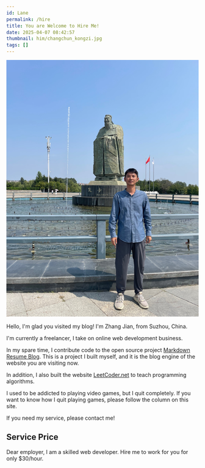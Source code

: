 ```yaml
---
id: Lane
permalink: /hire
title: You are Welcome to Hire Me! 
date: 2025-04-07 08:42:57
thumbnail: him/changchun_kongzi.jpg
tags: []
---
```


![](../images/him/changchun_kongzi.jpg)

Hello, I'm glad you visited my blog! I'm Zhang Jian, from Suzhou, China.

I'm currently a freelancer, I take on online web development business.

In my spare time, I contribute code to the open source project [Markdown Resume Blog](https://github.com/resumeblog/markdown-resume-blog).
This is a project I built myself, and it is the blog engine of the website you are visiting now.

In addition, I also built the website [LeetCoder.net](https://leetcoder.net) to teach programming algorithms.

I used to be addicted to playing video games, but I quit completely. If you want to know how I quit playing games, please follow the column on this site.

If you need my service, please contact me!

## Service Price

Dear employer, I am a skilled web developer. Hire me to work for you for only $30/hour.

